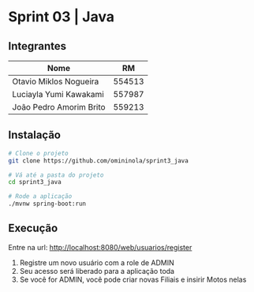 # Sprint 03 | Java

## Integrantes

| Nome |  RM  |
| ---- | :--: |
| Otavio Miklos Nogueira | 554513 |
| Luciayla Yumi Kawakami | 557987 |
| João Pedro Amorim Brito | 559213 |

## Instalação

```bash
# Clone o projeto
git clone https://github.com/omininola/sprint3_java

# Vá até a pasta do projeto
cd sprint3_java

# Rode a aplicação
./mvnw spring-boot:run
```

## Execução

Entre na url: [http://localhost:8080/web/usuarios/register](http://localhost:8080/web/usuarios/register)

1. Registre um novo usuário com a role de ADMIN
2. Seu acesso será liberado para a aplicação toda
3. Se você for ADMIN, você pode criar novas Filiais e insirir Motos nelas